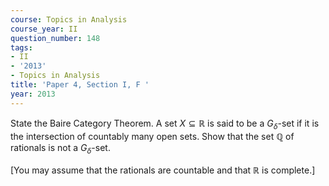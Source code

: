 ```yaml
---
course: Topics in Analysis
course_year: II
question_number: 148
tags:
- II
- '2013'
- Topics in Analysis
title: 'Paper 4, Section I, F '
year: 2013
---
```




State the Baire Category Theorem. A set $X \subseteq \mathbb{R}$ is said to be a $G_{\delta}$-set if it is the intersection of countably many open sets. Show that the set $\mathbb{Q}$ of rationals is not a $G_{\delta}$-set.

[You may assume that the rationals are countable and that $\mathbb{R}$ is complete.]
